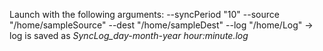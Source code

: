 Launch with the following arguments:
--syncPeriod "10"
--source "/home/sampleSource"
--dest "/home/sampleDest"
--log "/home/Log" &rarr; log is saved as *SyncLog_day-month-year hour:minute.log*